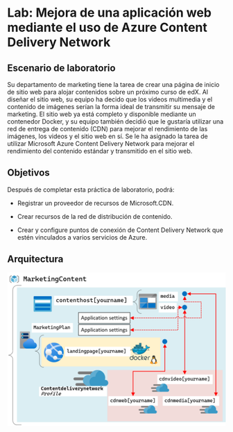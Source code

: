 # Lab: Mejora de una aplicación web mediante el uso de Azure Content Delivery Network

## Escenario de laboratorio
Su departamento de marketing tiene la tarea de crear una página de inicio de sitio web para alojar contenidos sobre un próximo curso de edX. Al diseñar el sitio web, su equipo ha decido que los videos multimedia y el contenido de imágenes serían la forma ideal de transmitir su mensaje de marketing. El sitio web ya está completo y disponible mediante un contenedor Docker, y su equipo también decidió que le gustaría utilizar una red de entrega de contenido (CDN) para mejorar el rendimiento de las imágenes, los videos y el sitio web en sí. Se le ha asignado la tarea de utilizar Microsoft Azure Content Delivery Network para mejorar el rendimiento del contenido estándar y transmitido en el sitio web.

## Objetivos
Después de completar esta práctica de laboratorio, podrá:

- Registrar un proveedor de recursos de Microsoft.CDN.

- Crear recursos de la red de distribución de contenido.

- Crear y configure puntos de conexión de Content Delivery Network que estén vinculados a varios servicios de Azure.


## Arquitectura

![](images\Architecture.png)